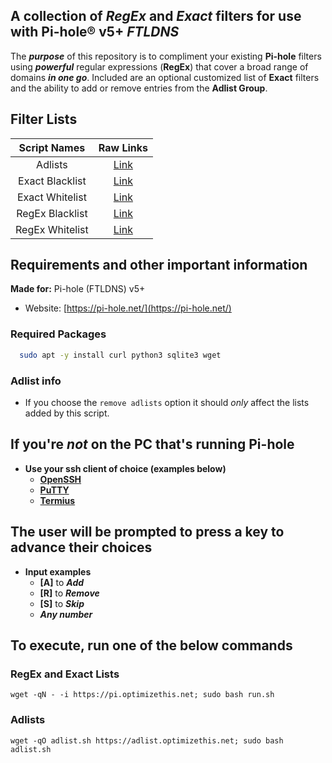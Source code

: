 ## A collection of *RegEx* and *Exact* filters for use with Pi-hole® v5+ *FTLDNS*

The ***purpose*** of this repository is to compliment your existing **Pi-hole** filters using ***powerful*** regular expressions (**RegEx**) that cover a broad range of domains ***in one go***. Included are an optional customized list of **Exact** filters and the ability to add or remove entries from the **Adlist Group**.

## Filter Lists

| Script Names | Raw Links |
| :----: | :----: |
| Adlists | [Link](https://raw.githubusercontent.com/slyfox1186/pihole-regex/main/domains/adlist/adlists.txt) |
| Exact Blacklist | [Link](https://raw.githubusercontent.com/slyfox1186/pihole-regex/main/domains/blacklist/exact-blacklist.txt) |
| Exact Whitelist | [Link](https://raw.githubusercontent.com/slyfox1186/pihole-regex/main/domains/whitelist/exact-whitelist.txt) |
| RegEx Blacklist | [Link](https://raw.githubusercontent.com/slyfox1186/pihole-regex/main/domains/blacklist/regex-blacklist.txt) |
| RegEx Whitelist | [Link](https://raw.githubusercontent.com/slyfox1186/pihole-regex/main/domains/whitelist/regex-whitelist.txt) |

## Requirements and other important information
**Made for:** Pi-hole (FTLDNS) v5+
  - Website: [https://pi-hole.net/](https://pi-hole.net/)

### Required Packages
```bash
  sudo apt -y install curl python3 sqlite3 wget
```

### Adlist info
  - If you choose the `remove adlists` option it should *only* affect the lists added by this script.


## If you're *not* on the PC that's running Pi-hole
* **Use your ssh client of choice (examples below)**
  - **[OpenSSH](https://www.openssh.com/)**
  - **[PuTTY](https://www.putty.org/)**
  - **[Termius](https://termius.com/)**

## **The user will be prompted to press a key to advance their choices**
* **Input examples**
  - **[A]** to ***Add***
  - **[R]** to ***Remove***
  - **[S]** to ***Skip***
  - ***Any number***

## To execute, run one of the below commands

### RegEx and Exact Lists
```
wget -qN - -i https://pi.optimizethis.net; sudo bash run.sh
```
### Adlists
```
wget -qO adlist.sh https://adlist.optimizethis.net; sudo bash adlist.sh
```
